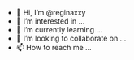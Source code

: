 - 👋 Hi, I’m @reginaxxy
- 👀 I’m interested in ...
- 🌱 I’m currently learning ...
- 💞️ I’m looking to collaborate on ...
- 📫 How to reach me ...

<!---
reginaxxy/reginaxxy is a ✨ special ✨ repository because its `README.md` (this file) appears on your GitHub profile.
You can click the Preview link to take a look at your changes.
--->
